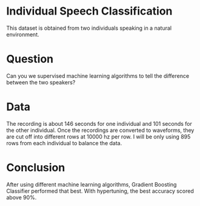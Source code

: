 # Individual Speech Classification

This dataset is obtained from two individuals speaking in a natural environment.

# Question
Can you we supervised machine learning algorithms to tell the difference between the two speakers?

# Data
The recording is about 146 seconds for one individual and 101 seconds for the other individual. Once the recordings are converted to waveforms, they are cut off into different rows at 10000 hz per row. I will be only using 895 rows from each individual to balance the data.

# Conclusion
After using different machine learning algorithms, Gradient Boosting Classifier performed that best. With hypertuning, the best accuracy scored above 90%.
